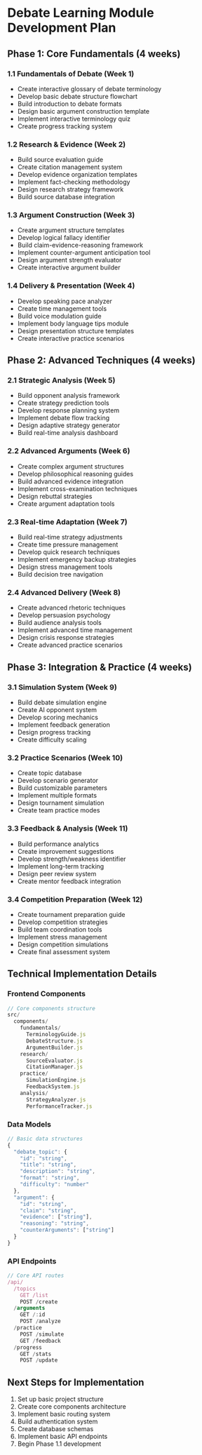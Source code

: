 
# Debate Learning Module Development Plan

## Phase 1: Core Fundamentals (4 weeks)

### 1.1 Fundamentals of Debate (Week 1)
- Create interactive glossary of debate terminology
- Develop basic debate structure flowchart
- Build introduction to debate formats
- Design basic argument construction template
- Implement interactive terminology quiz
- Create progress tracking system

### 1.2 Research & Evidence (Week 2)
- Build source evaluation guide
- Create citation management system
- Develop evidence organization templates
- Implement fact-checking methodology
- Design research strategy framework
- Build source database integration

### 1.3 Argument Construction (Week 3)
- Create argument structure templates
- Develop logical fallacy identifier
- Build claim-evidence-reasoning framework
- Implement counter-argument anticipation tool
- Design argument strength evaluator
- Create interactive argument builder

### 1.4 Delivery & Presentation (Week 4)
- Develop speaking pace analyzer
- Create time management tools
- Build voice modulation guide
- Implement body language tips module
- Design presentation structure templates
- Create interactive practice scenarios

## Phase 2: Advanced Techniques (4 weeks)

### 2.1 Strategic Analysis (Week 5)
- Build opponent analysis framework
- Create strategy prediction tools
- Develop response planning system
- Implement debate flow tracking
- Design adaptive strategy generator
- Build real-time analysis dashboard

### 2.2 Advanced Arguments (Week 6)
- Create complex argument structures
- Develop philosophical reasoning guides
- Build advanced evidence integration
- Implement cross-examination techniques
- Design rebuttal strategies
- Create argument adaptation tools

### 2.3 Real-time Adaptation (Week 7)
- Build real-time strategy adjustments
- Create time pressure management
- Develop quick research techniques
- Implement emergency backup strategies
- Design stress management tools
- Build decision tree navigation

### 2.4 Advanced Delivery (Week 8)
- Create advanced rhetoric techniques
- Develop persuasion psychology
- Build audience analysis tools
- Implement advanced time management
- Design crisis response strategies
- Create advanced practice scenarios

## Phase 3: Integration & Practice (4 weeks)

### 3.1 Simulation System (Week 9)
- Build debate simulation engine
- Create AI opponent system
- Develop scoring mechanics
- Implement feedback generation
- Design progress tracking
- Create difficulty scaling

### 3.2 Practice Scenarios (Week 10)
- Create topic database
- Develop scenario generator
- Build customizable parameters
- Implement multiple formats
- Design tournament simulation
- Create team practice modes

### 3.3 Feedback & Analysis (Week 11)
- Build performance analytics
- Create improvement suggestions
- Develop strength/weakness identifier
- Implement long-term tracking
- Design peer review system
- Create mentor feedback integration

### 3.4 Competition Preparation (Week 12)
- Create tournament preparation guide
- Develop competition strategies
- Build team coordination tools
- Implement stress management
- Design competition simulations
- Create final assessment system

## Technical Implementation Details

### Frontend Components
```javascript
// Core components structure
src/
  components/
    fundamentals/
      TerminologyGuide.js
      DebateStructure.js
      ArgumentBuilder.js
    research/
      SourceEvaluator.js
      CitationManager.js
    practice/
      SimulationEngine.js
      FeedbackSystem.js
    analysis/
      StrategyAnalyzer.js
      PerformanceTracker.js
```

### Data Models
```javascript
// Basic data structures
{
  "debate_topic": {
    "id": "string",
    "title": "string",
    "description": "string",
    "format": "string",
    "difficulty": "number"
  },
  "argument": {
    "id": "string",
    "claim": "string",
    "evidence": ["string"],
    "reasoning": "string",
    "counterArguments": ["string"]
  }
}
```

### API Endpoints
```javascript
// Core API routes
/api/
  /topics
    GET /list
    POST /create
  /arguments
    GET /:id
    POST /analyze
  /practice
    POST /simulate
    GET /feedback
  /progress
    GET /stats
    POST /update
```

## Next Steps for Implementation

1. Set up basic project structure
2. Create core components architecture
3. Implement basic routing system
4. Build authentication system
5. Create database schemas
6. Implement basic API endpoints
7. Begin Phase 1.1 development
